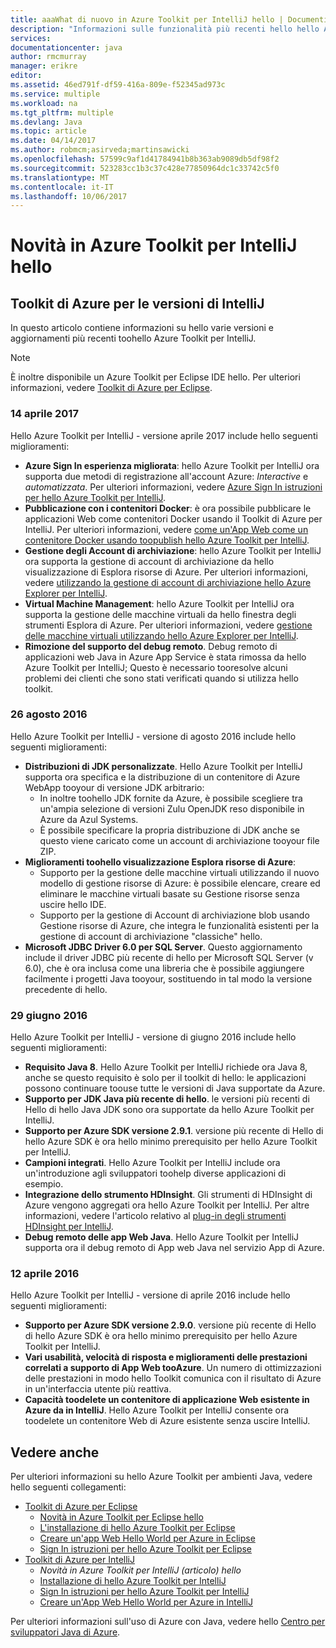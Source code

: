 ```yaml
---
title: aaaWhat di nuovo in Azure Toolkit per IntelliJ hello | Documenti Microsoft
description: "Informazioni sulle funzionalità più recenti hello hello Azure Toolkit per IntelliJ."
services: 
documentationcenter: java
author: rmcmurray
manager: erikre
editor: 
ms.assetid: 46ed791f-df59-416a-809e-f52345ad973c
ms.service: multiple
ms.workload: na
ms.tgt_pltfrm: multiple
ms.devlang: Java
ms.topic: article
ms.date: 04/14/2017
ms.author: robmcm;asirveda;martinsawicki
ms.openlocfilehash: 57599c9af1d41784941b8b363ab9089db5df98f2
ms.sourcegitcommit: 523283cc1b3c37c428e77850964dc1c33742c5f0
ms.translationtype: MT
ms.contentlocale: it-IT
ms.lasthandoff: 10/06/2017
---
```

# <a name="whats-new-in-hello-azure-toolkit-for-intellij"></a>Novità in Azure Toolkit per IntelliJ hello
## <a name="azure-toolkit-for-intellij-releases"></a>Toolkit di Azure per le versioni di IntelliJ
In questo articolo contiene informazioni su hello varie versioni e aggiornamenti più recenti toohello Azure Toolkit per IntelliJ.

> [!NOTE]
> È inoltre disponibile un Azure Toolkit per Eclipse IDE hello. Per ulteriori informazioni, vedere [Toolkit di Azure per Eclipse].
> 
> 

### <a name="april-14-2017"></a>14 aprile 2017
Hello Azure Toolkit per IntelliJ - versione aprile 2017 include hello seguenti miglioramenti:

* **Azure Sign In esperienza migliorata**: hello Azure Toolkit per IntelliJ ora supporta due metodi di registrazione all'account Azure: *Interactive* e *automatizzata*. Per ulteriori informazioni, vedere [Azure Sign In istruzioni per hello Azure Toolkit per IntelliJ].
* **Pubblicazione con i contenitori Docker**: è ora possibile pubblicare le applicazioni Web come contenitori Docker usando il Toolkit di Azure per IntelliJ. Per ulteriori informazioni, vedere [come un'App Web come un contenitore Docker usando toopublish hello Azure Toolkit per IntelliJ].
* **Gestione degli Account di archiviazione**: hello Azure Toolkit per IntelliJ ora supporta la gestione di account di archiviazione da hello visualizzazione di Esplora risorse di Azure. Per ulteriori informazioni, vedere [utilizzando la gestione di account di archiviazione hello Azure Explorer per IntelliJ].
* **Virtual Machine Management**: hello Azure Toolkit per IntelliJ ora supporta la gestione delle macchine virtuali da hello finestra degli strumenti Esplora di Azure. Per ulteriori informazioni, vedere [gestione delle macchine virtuali utilizzando hello Azure Explorer per IntelliJ].
* **Rimozione del supporto del debug remoto**. Debug remoto di applicazioni web Java in Azure App Service è stata rimossa da hello Azure Toolkit per IntelliJ; Questo è necessario tooresolve alcuni problemi dei clienti che sono stati verificati quando si utilizza hello toolkit.

### <a name="august-26-2016"></a>26 agosto 2016
Hello Azure Toolkit per IntelliJ - versione di agosto 2016 include hello seguenti miglioramenti:

* **Distribuzioni di JDK personalizzate**. Hello Azure Toolkit per IntelliJ supporta ora specifica e la distribuzione di un contenitore di Azure WebApp tooyour di versione JDK arbitrario:
  * In inoltre toohello JDK fornite da Azure, è possibile scegliere tra un'ampia selezione di versioni Zulu OpenJDK reso disponibile in Azure da Azul Systems.
  * È possibile specificare la propria distribuzione di JDK anche se questo viene caricato come un account di archiviazione tooyour file ZIP.
* **Miglioramenti toohello visualizzazione Esplora risorse di Azure**:
  * Supporto per la gestione delle macchine virtuali utilizzando il nuovo modello di gestione risorse di Azure: è possibile elencare, creare ed eliminare le macchine virtuali basate su Gestione risorse senza uscire hello IDE.
  * Supporto per la gestione di Account di archiviazione blob usando Gestione risorse di Azure, che integra le funzionalità esistenti per la gestione di account di archiviazione "classiche" hello.
* **Microsoft JDBC Driver 6.0 per SQL Server**. Questo aggiornamento include il driver JDBC più recente di hello per Microsoft SQL Server (v 6.0), che è ora inclusa come una libreria che è possibile aggiungere facilmente i progetti Java tooyour, sostituendo in tal modo la versione precedente di hello.

### <a name="june-29-2016"></a>29 giugno 2016
Hello Azure Toolkit per IntelliJ - versione di giugno 2016 include hello seguenti miglioramenti:

* **Requisito Java 8**. Hello Azure Toolkit per IntelliJ richiede ora Java 8, anche se questo requisito è solo per il toolkit di hello: le applicazioni possono continuare toouse tutte le versioni di Java supportate da Azure.
* **Supporto per JDK Java più recente di hello**. le versioni più recenti di Hello di hello Java JDK sono ora supportate da hello Azure Toolkit per IntelliJ.
* **Supporto per Azure SDK versione 2.9.1**. versione più recente di Hello di hello Azure SDK è ora hello minimo prerequisito per hello Azure Toolkit per IntelliJ.
* **Campioni integrati**. Hello Azure Toolkit per IntelliJ include ora un'introduzione agli sviluppatori toohelp diverse applicazioni di esempio.
* **Integrazione dello strumento HDInsight**. Gli strumenti di HDInsight di Azure vengono aggregati ora hello Azure Toolkit per IntelliJ. Per altre informazioni, vedere l'articolo relativo al [plug-in degli strumenti HDInsight per IntelliJ].
* **Debug remoto delle app Web Java**. Hello Azure Toolkit per IntelliJ supporta ora il debug remoto di App web Java nel servizio App di Azure.

### <a name="april-12-2016"></a>12 aprile 2016
Hello Azure Toolkit per IntelliJ - versione di aprile 2016 include hello seguenti miglioramenti:

* **Supporto per Azure SDK versione 2.9.0**. versione più recente di Hello di hello Azure SDK è ora hello minimo prerequisito per hello Azure Toolkit per IntelliJ.
* **Vari usabilità, velocità di risposta e miglioramenti delle prestazioni correlati a supporto di App Web tooAzure**. Un numero di ottimizzazioni delle prestazioni in modo hello Toolkit comunica con il risultato di Azure in un'interfaccia utente più reattiva.
* **Capacità toodelete un contenitore di applicazione Web esistente in Azure da in IntelliJ**. Hello Azure Toolkit per IntelliJ consente ora toodelete un contenitore Web di Azure esistente senza uscire IntelliJ.

## <a name="see-also"></a>Vedere anche
Per ulteriori informazioni su hello Azure Toolkit per ambienti Java, vedere hello seguenti collegamenti:

* [Toolkit di Azure per Eclipse]
  * [Novità in Azure Toolkit per Eclipse hello]
  * [L'installazione di hello Azure Toolkit per Eclipse]
  * [Creare un'app Web Hello World per Azure in Eclipse]
  * [Sign In istruzioni per hello Azure Toolkit per Eclipse]
* [Toolkit di Azure per IntelliJ]
  * *Novità in Azure Toolkit per IntelliJ (articolo) hello*
  * [Installazione di hello Azure Toolkit per IntelliJ]
  * [Sign In istruzioni per hello Azure Toolkit per IntelliJ]
  * [Creare un'App Web Hello World per Azure in IntelliJ]

Per ulteriori informazioni sull'uso di Azure con Java, vedere hello [Centro per sviluppatori Java di Azure].

<!-- URL List -->

[Toolkit di Azure per Eclipse]: ./azure-toolkit-for-eclipse.md
[Toolkit di Azure per IntelliJ]: ./azure-toolkit-for-intellij.md
[Creare un'app Web Hello World per Azure in Eclipse]: ./app-service-web/app-service-web-eclipse-create-hello-world-web-app.md
[Creare un'App Web Hello World per Azure in IntelliJ]: ./app-service-web/app-service-web-intellij-create-hello-world-web-app.md
[L'installazione di hello Azure Toolkit per Eclipse]: ./azure-toolkit-for-eclipse-installation.md
[Installazione di hello Azure Toolkit per IntelliJ]: ./azure-toolkit-for-intellij-installation.md
[Sign In istruzioni per hello Azure Toolkit per Eclipse]: ./azure-toolkit-for-eclipse-sign-in-instructions.md
[Sign In istruzioni per hello Azure Toolkit per IntelliJ]: ./azure-toolkit-for-intellij-sign-in-instructions.md
[Novità in Azure Toolkit per Eclipse hello]: ./azure-toolkit-for-eclipse-whats-new.md
[What's New in hello Azure Toolkit for IntelliJ]: ./azure-toolkit-for-intellij-whats-new.md

[Azure Sign In istruzioni per hello Azure Toolkit per IntelliJ]: ./azure-toolkit-for-intellij-sign-in-instructions.md
[come un'App Web come un contenitore Docker usando toopublish hello Azure Toolkit per IntelliJ]: ./azure-toolkit-for-intellij-publish-as-docker-container.md
[utilizzando la gestione di account di archiviazione hello Azure Explorer per IntelliJ]: ./azure-toolkit-for-intellij-managing-storage-accounts-using-azure-explorer.md
[gestione delle macchine virtuali utilizzando hello Azure Explorer per IntelliJ]: ./azure-toolkit-for-intellij-managing-virtual-machines-using-azure-explorer.md

[Centro per sviluppatori Java di Azure]: http://go.microsoft.com/fwlink/?LinkID=699547

[plug-in degli strumenti HDInsight per IntelliJ]: ./hdinsight/hdinsight-apache-spark-intellij-tool-plugin.md

